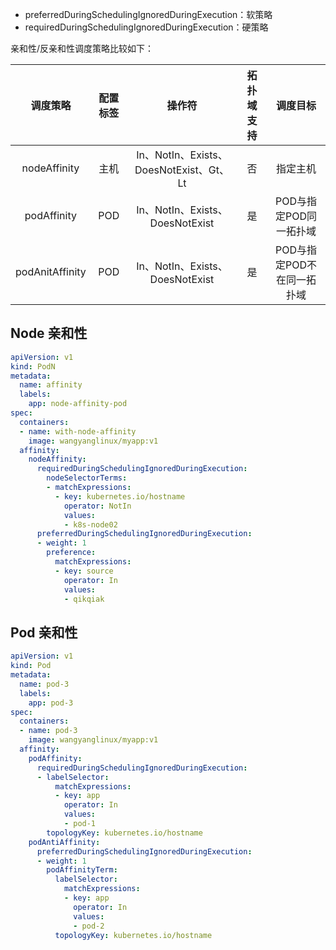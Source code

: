- preferredDuringSchedulingIgnoredDuringExecution：软策略
- requiredDuringSchedulingIgnoredDuringExecution：硬策略

亲和性/反亲和性调度策略比较如下：

|    调度策略     | 配置标签 |                 操作符                  | 拓扑域支持 |          调度目标          |
| :-------------: | :------: | :-------------------------------------: | :--------: | :------------------------: |
|  nodeAffinity   |   主机   | In、NotIn、Exists、DoesNotExist、Gt、Lt |     否     |          指定主机          |
|   podAffinity   |   POD    |     In、NotIn、Exists、DoesNotExist     |     是     |   POD与指定POD同一拓扑域   |
| podAnitAffinity |   POD    |     In、NotIn、Exists、DoesNotExist     |     是     | POD与指定POD不在同一拓扑域 |

## **Node 亲和性**

```yaml
apiVersion: v1
kind: PodN
metadata:  
  name: affinity  
  labels:    
    app: node-affinity-pod
spec:  
  containers:  
  - name: with-node-affinity    
    image: wangyanglinux/myapp:v1  
  affinity:    
    nodeAffinity:      
      requiredDuringSchedulingIgnoredDuringExecution:        
        nodeSelectorTerms:        
        - matchExpressions:          
          - key: kubernetes.io/hostname            
            operator: NotIn            
            values:            
            - k8s-node02      
      preferredDuringSchedulingIgnoredDuringExecution:      
      - weight: 1        
        preference:          
          matchExpressions:          
          - key: source            
            operator: In            
            values:            
            - qikqiak
```

## Pod 亲和性

```yaml
apiVersion: v1
kind: Pod
metadata:  
  name: pod-3  
  labels:    
    app: pod-3
spec:  
  containers:  
  - name: pod-3    
    image: wangyanglinux/myapp:v1  
  affinity:    
    podAffinity:      
      requiredDuringSchedulingIgnoredDuringExecution:      
      - labelSelector:          
          matchExpressions:          
          - key: app            
            operator: In            
            values:            
            - pod-1        
        topologyKey: kubernetes.io/hostname    
    podAntiAffinity:      
      preferredDuringSchedulingIgnoredDuringExecution:      
      - weight: 1        
        podAffinityTerm:          
          labelSelector:            
            matchExpressions:            
            - key: app              
              operator: In              
              values:              
              - pod-2          
          topologyKey: kubernetes.io/hostname
```
